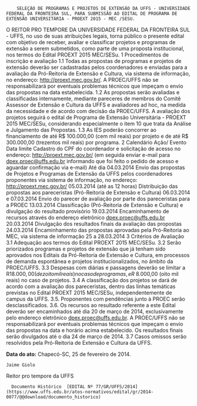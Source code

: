         SELEÇÃO DE PROGRAMAS E PROJETOS DE EXTENSÃO DA UFFS - UNIVERSIDADE FEDERAL DA FRONTEIRA SUL, PARA SUBMISSÃO AO EDITAL DE PROGRAMA DE EXTENSÃO UNIVERSITÁRIA - PROEXT 2015 - MEC /SESU.  

O REITOR PRO TEMPORE DA UNIVERSIDADE FEDERAL DA FRONTEIRA SUL - UFFS, no uso de suas atribuições legais, torna público o presente edital com objetivo de receber, avaliar e classificar projetos e programas de extensão a serem submetidos, como parte de uma proposta institucional, nos termos do Edital PROEXT 2015 MEC/SESu. 1 Procedimentos de inscrição e avaliação 1.1 Todas as propostas de programas e projetos de extensão deverão ser cadastradas pelos coordenadores e enviadas para a avaliação da Pró-Reitoria de Extensão e Cultura, via sistema de informação, no endereço: http://proext.mec.gov.br/. A PROEC/UFFS não se responsabilizará por eventuais problemas técnicos que impeçam o envio das propostas na data estabelecida. 1.2 As propostas serão avaliadas e classificadas internamente, mediante pareceres de membros do Comitê Assessor de Extensão e Cultura da UFFS e avaliadores ad hoc, na medida da necessidade e de acordo com decisão da PROEC/UFFS. A avaliação dos projetos seguirá o edital de Programa de Extensão Universitária - PROEXT 2015 MEC/SESu, considerando especialmente o item 10 que trata da Análise e Julgamento das Propostas. 1.3 As IES poderão concorrer ao financiamento de até R$ 100.000,00 (cem mil reais) por projeto e de até R$ 300.000,00 (trezentos mil reais) por programa. 2 Calendário Ação/ Evento Data limite Cadastro do CPF do coordenador e solicitação de acesso no endereço: http://proext.mec.gov.br/ (em seguida enviar e-mail para dpex.proec@uffs.edu.br informando que foi feito o pedido de acesso e aguardar confirmação via e-mail) Até dia 04.03.2014 Envio das propostas de Projetos e Programas de Extensão da UFFS pelos coordenadores proponentes via sistema de informação, no endereço: http://proext.mec.gov.br/ 05.03.2014 (até as 12 horas) Distribuição das propostas aos pareceristas (Pró-Reitoria de Extensão e Cultura) 06.03.2014 e 07.03.2014 Envio do parecer de avaliação por parte dos pareceristas para a PROEC 13.03.2014 Classificação (Pró-Reitoria de Extensão e Cultura) e divulgação do resultado provisório 19.03.2014 Encaminhamento de recursos através do endereço eletrônico dpex.proec@uffs.edu.br 20.03.2014 Divulgação dos resultados finais da avaliação das propostas 24.03.2014 Encaminhamento das propostas aprovadas pela Pró-Reitoria ao MEC, via sistema de informação 25 a 28.03.2014 3 Critérios de Avaliação 3.1 Adequação aos termos do Edital PROEXT 2015 MEC/SESu. 3.2 Serão priorizados programas e projetos de extensão que já tenham sido aprovados nos Editais da Pró-Reitoria de Extensão e Cultura, em processos de demanda espontânea e projetos institucionalizados, no âmbito da PROEC/UFFS. 3.3 Despesas com diárias e passagens deverão se limitar a R$18.000,00 (dezoito mil reais) no caso de programas, e R$ 8.000,00 (oito mil reais) no caso de projetos. 3.4 A classificação dos projetos se dará de acordo com a avaliação dos pareceristas, dentro das linhas temáticas previstas no Edital PROEXT 2015 MEC/SESu, independentemente de campus da UFFS. 3.5. Proponentes com pendências junto à PROEC serão desclassificados. 3.6. Os recursos ao resultado referente a este Edital deverão ser encaminhados até dia 20 de março de 2014, exclusivamente pelo endereço eletrônico dpex.proec@uffs.edu.br. A PROEC/UFFS não se responsabilizará por eventuais problemas técnicos que impeçam o envio das propostas na data e horário acima estabelecido. Os resultados finais serão divulgados até o dia 24 de março de 2014. 3.7 Casos omissos serão resolvidos pela Pró-Reitoria de Extensão e Cultura da UFFS.

   **Data do ato:** Chapecó-SC, 25 de fevereiro de 2014.   
 

    Jaime Giolo   
 Reitor pro tempore da UFFS 

      Documento Histórico  [EDITAL Nº 77/GR/UFFS/2014](https://www.uffs.edu.br/atos-normativos/edital/gr/2014-0077/@@download/documento_historico)     
      